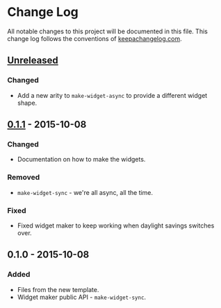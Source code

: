 # Change Log
All notable changes to this project will be documented in this file. This change log follows the conventions of [keepachangelog.com](http://keepachangelog.com/).

## [Unreleased][unreleased]
### Changed
- Add a new arity to `make-widget-async` to provide a different widget shape.

## [0.1.1] - 2015-10-08
### Changed
- Documentation on how to make the widgets.

### Removed
- `make-widget-sync` - we're all async, all the time.

### Fixed
- Fixed widget maker to keep working when daylight savings switches over.

## 0.1.0 - 2015-10-08
### Added
- Files from the new template.
- Widget maker public API - `make-widget-sync`.

[unreleased]: https://github.com/your-name/clojure-mongo/compare/0.1.1...HEAD
[0.1.1]: https://github.com/your-name/clojure-mongo/compare/0.1.0...0.1.1
